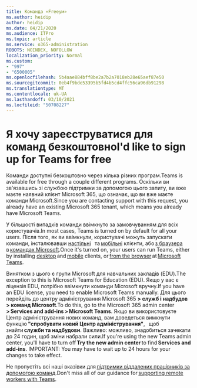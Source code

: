 ```yaml
---
title: Команда «Freeум»
ms.author: heidip
author: heidip
ms.date: 04/21/2020
ms.audience: ITPro
ms.topic: article
ms.service: o365-administration
ROBOTS: NOINDEX, NOFOLLOW
localization_priority: Normal
ms.custom:
- "997"
- "6500005"
ms.openlocfilehash: 5b4aae884bff8be2a7b2a7018eb28e65aef87e50
ms.sourcegitcommit: 0eb4f9bde53395b5fd4b5cd4ffc56ca96db91298
ms.translationtype: MT
ms.contentlocale: uk-UA
ms.lasthandoff: 03/10/2021
ms.locfileid: "50708227"
---
```

# <a name="id-like-to-sign-up-for-teams-for-free"></a><span data-ttu-id="d9847-102">Я хочу зареєструватися для команд безкоштовно</span><span class="sxs-lookup"><span data-stu-id="d9847-102">I'd like to sign up for Teams for free</span></span>

<span data-ttu-id="d9847-103">Команди доступні безкоштовно через кілька різних програм.</span><span class="sxs-lookup"><span data-stu-id="d9847-103">Teams is available for free through a couple different programs.</span></span> <span data-ttu-id="d9847-104">Оскільки ви зв'язавшись зі службою підтримки за допомогою цього запиту, ви вже маєте наявний клієнт Microsoft 365, що означає, що ви вже маєте команди Microsoft.</span><span class="sxs-lookup"><span data-stu-id="d9847-104">Since you are contacting support with this request, you already have an existing Microsoft 365 tenant, which means you already have Microsoft Teams.</span></span>

<span data-ttu-id="d9847-105">У більшості випадків команди ввімкнуто за замовчуванням для всіх користувачів.</span><span class="sxs-lookup"><span data-stu-id="d9847-105">In most cases, Teams is turned on by default for all your users.</span></span> <span data-ttu-id="d9847-106">Після того, як ви ввімкнули, користувачі можуть запускати команди, інсталювавши [настільні](https://docs.microsoft.com/MicrosoftTeams/get-clients#desktop-client)   та [мобільні](https://docs.microsoft.com/MicrosoftTeams/get-clients#mobile-clients) клієнти, або [з браузера](https://dos.microsoft.com/MicrosoftTeams/get-clients#web-client)   в [командах Microsoft](https://www.microsoft.com/microsoft-teams/teams-for-work).</span><span class="sxs-lookup"><span data-stu-id="d9847-106">Once it's turned on, your users can run Teams, either by installing [desktop](https://docs.microsoft.com/MicrosoftTeams/get-clients#desktop-client) and [mobile](https://docs.microsoft.com/MicrosoftTeams/get-clients#mobile-clients) clients, or [from the browser](https://dos.microsoft.com/MicrosoftTeams/get-clients#web-client) at [Microsoft Teams](https://www.microsoft.com/microsoft-teams/teams-for-work).</span></span>

<span data-ttu-id="d9847-107">Винятком з цього є групи Microsoft для навчальних закладів (EDU).</span><span class="sxs-lookup"><span data-stu-id="d9847-107">The exception to this is Microsoft Teams for Education (EDU).</span></span> <span data-ttu-id="d9847-108">Якщо у вас є ліцензія EDU, потрібно ввімкнути команди Microsoft вручну.</span><span class="sxs-lookup"><span data-stu-id="d9847-108">If you have an EDU license, you need to enable Microsoft Teams manually.</span></span> <span data-ttu-id="d9847-109">Для цього перейдіть до центру адміністрування Microsoft 365 **> служб і надбудов > команд Microsoft**.</span><span class="sxs-lookup"><span data-stu-id="d9847-109">To do this, go to the Microsoft 365 admin center **> Services and add-ins > Microsoft Teams**.</span></span> <span data-ttu-id="d9847-110">Якщо ви використовуєте Центр адміністрування нових команд, вам доведеться вимкнути функцію **"спробувати новий Центр адміністрування"**,   щоб знайти **служби та надбудови**. Важливо: можливо, знадобиться зачекати до 24 годин, щоб зміни набрали сили.</span><span class="sxs-lookup"><span data-stu-id="d9847-110">If you're using the new Teams admin center, you'll have to turn off **Try the new admin center** to find **Services and add-ins**. IMPORTANT: You may have to wait up to 24 hours for your changes to take effect.</span></span>

<span data-ttu-id="d9847-111">Не пропустіть всі наші вказівки для [підтримки віддалених працівників за допомогою команд](https://docs.microsoft.com/MicrosoftTeams/support-remote-work-with-teams).</span><span class="sxs-lookup"><span data-stu-id="d9847-111">Don't miss all of our guidance for [supporting remote workers with Teams](https://docs.microsoft.com/MicrosoftTeams/support-remote-work-with-teams).</span></span>
